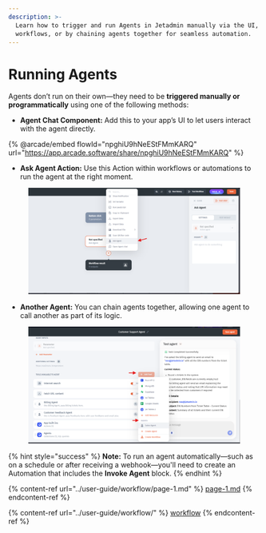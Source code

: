 ```yaml
---
description: >-
  Learn how to trigger and run Agents in Jetadmin manually via the UI, through
  workflows, or by chaining agents together for seamless automation.
---
```


# Running Agents

Agents don’t run on their own—they need to be **triggered manually or programmatically** using one of the following methods:

* **Agent Chat Component:** Add this to your app’s UI to let users interact with the agent directly.

{% @arcade/embed flowId="npghiU9hNeEStFMmKARQ" url="https://app.arcade.software/share/npghiU9hNeEStFMmKARQ" %}

* **Ask Agent Action:** Use this Action within workflows or automations to run the agent at the right moment.

<figure><img src="../.gitbook/assets/image (983).png" alt=""><figcaption></figcaption></figure>

* **Another Agent:** You can chain agents together, allowing one agent to call another as part of its logic.

<figure><img src="../.gitbook/assets/image (984).png" alt=""><figcaption></figcaption></figure>

{% hint style="success" %}
**Note:** To run an agent automatically—such as on a schedule or after receiving a webhook—you'll need to create an Automation that includes the **Invoke Agent** block.
{% endhint %}

{% content-ref url="../user-guide/workflow/page-1.md" %}
[page-1.md](../user-guide/workflow/page-1.md)
{% endcontent-ref %}

{% content-ref url="../user-guide/workflow/" %}
[workflow](../user-guide/workflow/)
{% endcontent-ref %}
